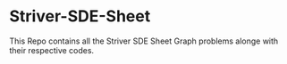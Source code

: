 # Striver-SDE-Sheet
This Repo contains all the Striver SDE Sheet Graph problems alonge with their respective codes.
